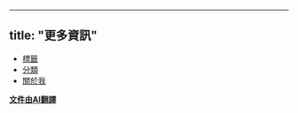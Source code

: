 ---
title: "更多資訊"
---

 - [標籤](/zh-tw/tags/)
 - [分類](/zh-tw/categories/)
 - [關於我](/zh-tw/about/)


__[文件由AI翻譯](/posts/blog/autotranslate/)__